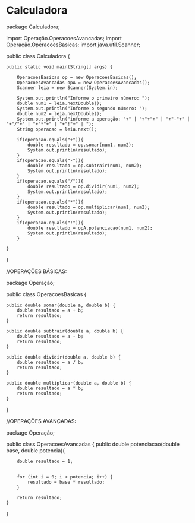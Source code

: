 # Calculadora

package Calculadora;

import Operação.OperacoesAvancadas;
import Operação.OperacoesBasicas;
import java.util.Scanner;

public class Calculadora {

    public static void main(String[] args) {
        
        OperacoesBasicas op = new OperacoesBasicas();
        OperacoesAvancadas opA = new OperacoesAvancadas();
        Scanner leia = new Scanner(System.in);
        
        System.out.println("Informe o primeiro número: ");
        double num1 = leia.nextDouble();
        System.out.println("Informe o segundo número: ");
        double num2 = leia.nextDouble();
        System.out.println("informe a operação: "+" | "+"+"+" | "+"-"+" | "+"/"+" | "+"*"+" | "+"!"+" | ");
        String operacao = leia.next();
        
        if(operacao.equals("+")){
            double resultado = op.somar(num1, num2);
            System.out.println(resultado);
        }
        if(operacao.equals("-")){
            double resultado = op.subtrair(num1, num2);
            System.out.println(resultado);
        }
        if(operacao.equals("/")){
            double resultado = op.dividir(num1, num2);
            System.out.println(resultado);
        }
        if(operacao.equals("*")){
            double resultado = op.multiplicar(num1, num2);
            System.out.println(resultado);
        }
        if(operacao.equals("!")){
            double resultado = opA.potenciacao(num1, num2);
            System.out.println(resultado);
        }
        
    }
    
}


//OPERAÇÕES BÁSICAS:

package Operação;

public class OperacoesBasicas {

    public double somar(double a, double b) {
        double resultado = a + b;
        return resultado;
    }

    public double subtrair(double a, double b) {
        double resultado = a - b;
        return resultado;
    }

    public double dividir(double a, double b) {
        double resultado = a / b;
        return resultado;
    }

    public double multiplicar(double a, double b) {
        double resultado = a * b;
        return resultado;
    }
}

//OPERAÇÕES AVANÇADAS:


package Operação;

public class OperacoesAvancadas {
    public double potenciacao(double base, double potencia){
        
        double resultado = 1;
        
        
        for (int i = 0; i < potencia; i++) {
            resultado = base * resultado;
        }
            
        return resultado;
    }
        
}
